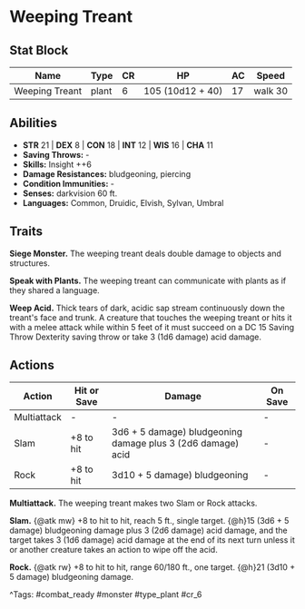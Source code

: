 # Weeping Treant

## Stat Block

| Name | Type | CR | HP | AC | Speed |
|------|------|----|----|----|-------|
| Weeping Treant | plant | 6 | 105 (10d12 + 40) | 17 | walk 30 |

## Abilities

- **STR** 21 | **DEX** 8 | **CON** 18 | **INT** 12 | **WIS** 16 | **CHA** 11
- **Saving Throws:** -  
- **Skills:** Insight ++6  
- **Damage Resistances:** bludgeoning, piercing  
- **Condition Immunities:** -  
- **Senses:** darkvision 60 ft.  
- **Languages:** Common, Druidic, Elvish, Sylvan, Umbral

## Traits

**Siege Monster.** The weeping treant deals double damage to objects and structures.

**Speak with Plants.** The weeping treant can communicate with plants as if they shared a language.

**Weep Acid.** Thick tears of dark, acidic sap stream continuously down the treant's face and trunk. A creature that touches the weeping treant or hits it with a melee attack while within 5 feet of it must succeed on a DC 15 Saving Throw Dexterity saving throw or take 3 (1d6 damage) acid damage.


## Actions

| Action | Hit or Save | Damage | On Save |
|--------|--------------|--------|----------|
| Multiattack | - | - | - |
| Slam | +8 to hit | 3d6 + 5 damage) bludgeoning damage plus 3 (2d6 damage) acid | - |
| Rock | +8 to hit | 3d10 + 5 damage) bludgeoning | - |

**Multiattack.** The weeping treant makes two Slam or Rock attacks.

**Slam.** {@atk mw} +8 to hit to hit, reach 5 ft., single target. {@h}15 (3d6 + 5 damage) bludgeoning damage plus 3 (2d6 damage) acid damage, and the target takes 3 (1d6 damage) acid damage at the end of its next turn unless it or another creature takes an action to wipe off the acid.

**Rock.** {@atk rw} +8 to hit to hit, range 60/180 ft., one target. {@h}21 (3d10 + 5 damage) bludgeoning damage.


^Tags: #combat_ready #monster #type_plant #cr_6